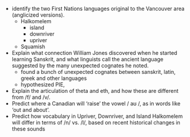 - identify the two First Nations languages original to the Vancouver area (anglicized versions).  
	- Halkomelem
		- island
		- downriver
		- upriver
	- Squamish
-  Explain what connection William Jones discovered when he started learning Sanskrit,  and what linguists call the ancient language suggested by the many unexpected cognates he noted.  
	- found a bunch of unexpected cognates between sanskrit, latin, greek and other languages
	- hypothesized PIE, 
- Explain the articulation of theta and eth, and how these are different from /f/ and /v/.  
- Predict where a Canadian will ‘raise’ the vowel / aʊ /, as in words like ‘out and about’.  
- Predict how vocabulary in Upriver, Downriver, and Island Halkomelem will differ in terms of /n/ vs. /l/, based on recent historical changes in these sounds